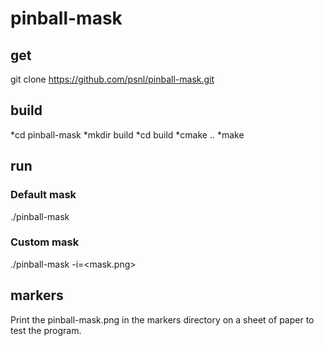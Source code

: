 # pinball-mask

## get
git clone https://github.com/psnl/pinball-mask.git

## build
*cd pinball-mask
*mkdir build
*cd build
*cmake ..
*make

## run
### Default mask
./pinball-mask
### Custom mask
./pinball-mask -i=<mask.png>

## markers
Print the pinball-mask.png in the markers directory on a sheet of paper to test the program.
